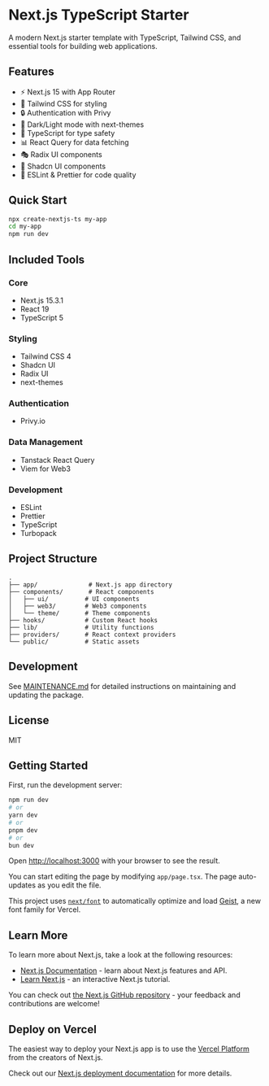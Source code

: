 # Next.js TypeScript Starter

A modern Next.js starter template with TypeScript, Tailwind CSS, and essential tools for building web applications.

## Features

- ⚡️ Next.js 15 with App Router
- 🎨 Tailwind CSS for styling
- 🔒 Authentication with Privy
- 🌙 Dark/Light mode with next-themes
- 🎯 TypeScript for type safety
- 📊 React Query for data fetching
- 🎭 Radix UI components
- 🎨 Shadcn UI components
- 🔄 ESLint & Prettier for code quality

## Quick Start

```bash
npx create-nextjs-ts my-app
cd my-app
npm run dev
```

## Included Tools

### Core

- Next.js 15.3.1
- React 19
- TypeScript 5

### Styling

- Tailwind CSS 4
- Shadcn UI
- Radix UI
- next-themes

### Authentication

- Privy.io

### Data Management

- Tanstack React Query
- Viem for Web3

### Development

- ESLint
- Prettier
- TypeScript
- Turbopack

## Project Structure

```
.
├── app/              # Next.js app directory
├── components/       # React components
│   ├── ui/          # UI components
│   ├── web3/        # Web3 components
│   └── theme/       # Theme components
├── hooks/           # Custom React hooks
├── lib/             # Utility functions
├── providers/       # React context providers
└── public/          # Static assets
```

## Development

See [MAINTENANCE.md](./docs/MAINTENANCE.md) for detailed instructions on maintaining and updating the package.

## License

MIT

## Getting Started

First, run the development server:

```bash
npm run dev
# or
yarn dev
# or
pnpm dev
# or
bun dev
```

Open [http://localhost:3000](http://localhost:3000) with your browser to see the result.

You can start editing the page by modifying `app/page.tsx`. The page auto-updates as you edit the file.

This project uses [`next/font`](https://nextjs.org/docs/app/building-your-application/optimizing/fonts) to automatically optimize and load [Geist](https://vercel.com/font), a new font family for Vercel.

## Learn More

To learn more about Next.js, take a look at the following resources:

- [Next.js Documentation](https://nextjs.org/docs) - learn about Next.js features and API.
- [Learn Next.js](https://nextjs.org/learn) - an interactive Next.js tutorial.

You can check out [the Next.js GitHub repository](https://github.com/vercel/next.js) - your feedback and contributions are welcome!

## Deploy on Vercel

The easiest way to deploy your Next.js app is to use the [Vercel Platform](https://vercel.com/new?utm_medium=default-template&filter=next.js&utm_source=create-next-app&utm_campaign=create-next-app-readme) from the creators of Next.js.

Check out our [Next.js deployment documentation](https://nextjs.org/docs/app/building-your-application/deploying) for more details.
